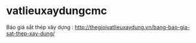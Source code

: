 # vatlieuxaydungcmc
Báo giá sắt thép xây dựng : http://thegioivatlieuxaydung.vn/bang-bao-gia-sat-thep-xay-dung/
